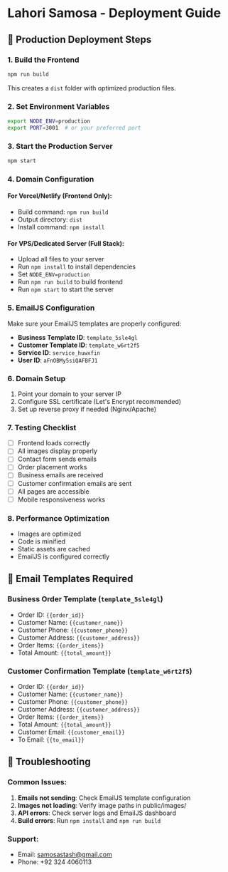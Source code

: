 # Lahori Samosa - Deployment Guide

## 🚀 Production Deployment Steps

### 1. Build the Frontend
```bash
npm run build
```
This creates a `dist` folder with optimized production files.

### 2. Set Environment Variables
```bash
export NODE_ENV=production
export PORT=3001  # or your preferred port
```

### 3. Start the Production Server
```bash
npm start
```

### 4. Domain Configuration

#### For Vercel/Netlify (Frontend Only):
- Build command: `npm run build`
- Output directory: `dist`
- Install command: `npm install`

#### For VPS/Dedicated Server (Full Stack):
- Upload all files to your server
- Run `npm install` to install dependencies
- Set `NODE_ENV=production`
- Run `npm run build` to build frontend
- Run `npm start` to start the server

### 5. EmailJS Configuration
Make sure your EmailJS templates are properly configured:
- **Business Template ID**: `template_5sle4gl`
- **Customer Template ID**: `template_w6rt2f5`
- **Service ID**: `service_huwxfin`
- **User ID**: `aFnOBMy5siQAFBFJ1`

### 6. Domain Setup
1. Point your domain to your server IP
2. Configure SSL certificate (Let's Encrypt recommended)
3. Set up reverse proxy if needed (Nginx/Apache)

### 7. Testing Checklist
- [ ] Frontend loads correctly
- [ ] All images display properly
- [ ] Contact form sends emails
- [ ] Order placement works
- [ ] Business emails are received
- [ ] Customer confirmation emails are sent
- [ ] All pages are accessible
- [ ] Mobile responsiveness works

### 8. Performance Optimization
- Images are optimized
- Code is minified
- Static assets are cached
- EmailJS is configured correctly

## 📧 Email Templates Required

### Business Order Template (`template_5sle4gl`)
- Order ID: `{{order_id}}`
- Customer Name: `{{customer_name}}`
- Customer Phone: `{{customer_phone}}`
- Customer Address: `{{customer_address}}`
- Order Items: `{{order_items}}`
- Total Amount: `{{total_amount}}`

### Customer Confirmation Template (`template_w6rt2f5`)
- Order ID: `{{order_id}}`
- Customer Name: `{{customer_name}}`
- Customer Phone: `{{customer_phone}}`
- Customer Address: `{{customer_address}}`
- Order Items: `{{order_items}}`
- Total Amount: `{{total_amount}}`
- Customer Email: `{{customer_email}}`
- To Email: `{{to_email}}`

## 🔧 Troubleshooting

### Common Issues:
1. **Emails not sending**: Check EmailJS template configuration
2. **Images not loading**: Verify image paths in public/images/
3. **API errors**: Check server logs and EmailJS dashboard
4. **Build errors**: Run `npm install` and `npm run build`

### Support:
- Email: samosastash@gmail.com
- Phone: +92 324 4060113
